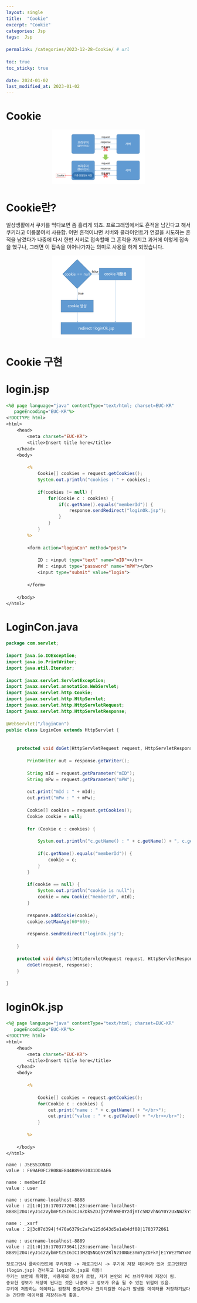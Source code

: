 ```yaml
---
layout: single
title:  "Cookie"
excerpt: "Cookie"
categories: Jsp
tags:  Jsp

permalink: /categories/2023-12-28-Cookie/ # url

toc: true
toc_sticky: true

date: 2024-01-02
last_modified_at: 2023-01-02
---
```


# Cookie

<center><img src="/assets/images/posts_img/readme/Cookie.png" width="50%" height="50%"></center>

# Cookie란?
일상생활에서 쿠키를 먹다보면 좀 흘리게 되죠. 프로그래밍에서도 흔적을 남긴다고 해서 쿠키라고 이름붙여서 사용함.
어떤 흔적이냐면 서버와 클라이언트가 연결을 시도하는 흔적을 남겼다가 나중에 다시 한번 서버로 접속할때 그 흔적을 가지고
과거에 이렇게 접속을 했구나, 그러면 이 접속을 이어나가자는 의미로 사용을 하게 되었습니다.

<center><img src="/assets/images/posts_img/readme/Cookie구현.png" width="50%" height="50%"></center>

# Cookie 구현

# login.jsp

```jsp
<%@ page language="java" contentType="text/html; charset=EUC-KR" 
   pageEncoding="EUC-KR"%>
<!DOCTYPE html>
<html>
    <head>
        <meta charset="EUC-KR">
        <title>Insert title here</title>
    </head>
    <body>
		
		<%
			Cookie[] cookies = request.getCookies();
			System.out.println("cookies : " + cookies);
		
			if(cookies != null) {
				for(Cookie c : cookies) {
					if(c.getName().equals("memberId")) {
						response.sendRedirect("loginOk.jsp");
					}
				}
			}
		%>
		
		<form action="loginCon" method="post">
		
			ID : <input type="text" name="mID"></br>
			PW : <input type="password" name="mPW"></br>
			<input type="submit" value="login">
		
		</form>
		 
    </body>
</html>
```

# LoginCon.java

```Java
package com.servlet;

import java.io.IOException;
import java.io.PrintWriter;
import java.util.Iterator;

import javax.servlet.ServletException;
import javax.servlet.annotation.WebServlet;
import javax.servlet.http.Cookie;
import javax.servlet.http.HttpServlet;
import javax.servlet.http.HttpServletRequest;
import javax.servlet.http.HttpServletResponse;

@WebServlet("/loginCon")
public class LoginCon extends HttpServlet {


	protected void doGet(HttpServletRequest request, HttpServletResponse response) throws ServletException, IOException {
		
		PrintWriter out = response.getWriter();
		
		String mId = request.getParameter("mID");
		String mPw = request.getParameter("mPW");
		
		out.print("mId : " + mId);
		out.print("mPw : " + mPw);
		
		Cookie[] cookies = request.getCookies();
		Cookie cookie = null;
		
		for (Cookie c : cookies) {
			
			System.out.println("c.getName() : " + c.getName() + ", c.getValue() : " + c.getValue());
			
			if(c.getName().equals("memberId")) {
				cookie = c;
			}
		}
		
		if(cookie == null) {
			System.out.println("cookie is null");
			cookie = new Cookie("memberId", mId);
		}
		
		response.addCookie(cookie);
		cookie.setMaxAge(60*60);
		
		response.sendRedirect("loginOk.jsp");
		
	}

	protected void doPost(HttpServletRequest request, HttpServletResponse response) throws ServletException, IOException {
		doGet(request, response);
	}

}
```

# loginOk.jsp

```jsp
<%@ page language="java" contentType="text/html; charset=EUC-KR" 
   pageEncoding="EUC-KR"%>
<!DOCTYPE html>
<html>
    <head>
        <meta charset="EUC-KR">
        <title>Insert title here</title>
    </head>
    <body>
		
		<%
		
			Cookie[] cookies = request.getCookies();
			for(Cookie c : cookies) {
				out.print("name : " + c.getName() + "</br>");
				out.print("value : " + c.getValue() + "</br></br>");
			}
		
		%>
		
    </body>
</html>
```

    name : JSESSIONID
    value : F69AF0FC2B08AE844B89693031DD8AE6
    
    name : memberId
    value : user
    
    name : username-localhost-8888
    value : 2|1:0|10:1703772061|23:username-localhost-8888|204:eyJ1c2VybmFtZSI6ICJmZDk5ZDJjYzVhNWE0YzdjYTc5NzVhNGY0Y2UxNWZkYiIsICJuYW1lIjogIkFub255bW91cyBNZWdhY2xpdGUiLCAiZGlzcGxheV9uYW1lIjogIkFub255bW91cyBNZWdhY2xpdGUiLCAiaW5pdGlhbHMiOiAiQU0iLCAiY29sb3IiOiBudWxsfQ==|fa7be3869ec0173c84709c4491d7f2534070e3a8bf07781f20a43f716fea733c
    
    name : _xsrf
    value : 2|3c07d394|f470a6379c2afe125d643d5e1eb4df08|1703772061
    
    name : username-localhost-8889
    value : 2|1:0|10:1703773641|23:username-localhost-8889|204:eyJ1c2VybmFtZSI6ICI3M2Q5NGQ5Y2RlN2I0NGE3YmYyZDFkYjE1YWE2YWYxNSIsICJuYW1lIjogIkFub255bW91cyBUaGVseGlub2UiLCAiZGlzcGxheV9uYW1lIjogIkFub255bW91cyBUaGVseGlub2UiLCAiaW5pdGlhbHMiOiAiQVQiLCAiY29sb3IiOiBudWxsfQ==|471d1792dd4be15e2788fa84f111f570586349ed365ad9d928195f90b18bd644

```
첫로그인시 클라이언트에 쿠키저장 -> 재로그인시 -> 쿠기에 저장 데이터가 있어 로그인화면(login.jsp) 건너뛰고 loginOk.jsp로 이동!
쿠키는 보안에 취약함, 사용자의 정보가 로컬, 자기 본인의 PC 브라우저에 저장이 됨.
중요한 정보가 저장이 된다는 것은 나중에 그 정보가 유출 될 수 있는 위험이 있음.
쿠키에 저장하는 데이터는 굉장히 중요하거나 크리티컬한 이슈가 발생할 데이터를 저장하기보다는 간단한 데이터를 저장하는게 좋음.
```
